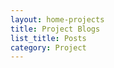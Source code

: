 ```yaml
---
layout: home-projects
title: Project Blogs
list_title: Posts
category: Project
---
```


<!-- You can find most of them here [ghostdsb](https://github.com/ghostdsb) -->